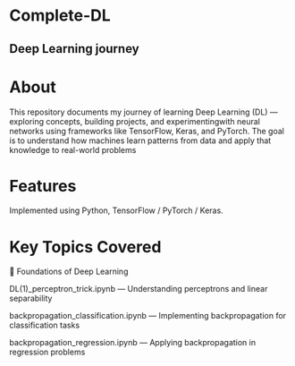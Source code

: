# Complete-DL
## Deep Learning journey

# About
This repository documents my journey of learning Deep Learning (DL) — exploring concepts, building projects, and experimentingwith neural networks using
frameworks like TensorFlow, Keras, and PyTorch.
The goal is to understand how machines learn patterns from data and apply that knowledge to real-world problems

# Features

Implemented using Python, TensorFlow / PyTorch / Keras.

# Key Topics Covered
🔹 Foundations of Deep Learning

DL(1)_perceptron_trick.ipynb — Understanding perceptrons and linear separability

backpropagation_classification.ipynb — Implementing backpropagation for classification tasks

backpropagation_regression.ipynb — Applying backpropagation in regression problems
